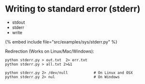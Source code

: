 # Writing to standard error (stderr)

* stdout
* stderr
* write

{% embed include file="src/examples/sys/stderr.py" %}


Redirection (Works on Linux/Mac/Windows):

```
python stderr.py > out.txt  2> err.txt
python stderr.py > all.txt 2>&1

python stderr.py 2> /dev/null            # On Linux and OSX
python stderr.py 2> nul                  # On Windows
```


